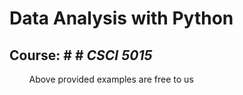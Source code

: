 # Data Analysis with Python
## Course: # # *CSCI 5015*

&nbsp; &nbsp; &nbsp; &nbsp; Above provided examples are free to us
